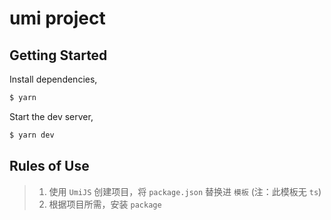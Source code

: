 # umi project

## Getting Started

Install dependencies,

```bash
$ yarn
```

Start the dev server,

```bash
$ yarn dev
```



## Rules of Use 

> 1. 使用 `UmiJS` 创建项目，将 `package.json` 替换进 `模板` (注：此模板无 `ts`)
> 2. 根据项目所需，安装 `package`
